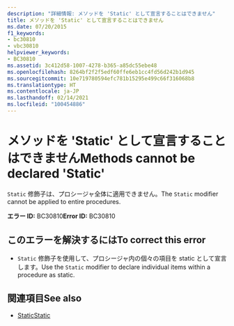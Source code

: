 ```yaml
---
description: "詳細情報: メソッドを 'Static' として宣言することはできません"
title: メソッドを 'Static' として宣言することはできません
ms.date: 07/20/2015
f1_keywords:
- bc30810
- vbc30810
helpviewer_keywords:
- BC30810
ms.assetid: 3c412d58-1007-4278-b365-a85dc55ebe48
ms.openlocfilehash: 8264bf2f2f5edf60ffe6eb1cc4fd56d242b1d945
ms.sourcegitcommit: 10e719780594efc781b15295e499c66f316068b8
ms.translationtype: HT
ms.contentlocale: ja-JP
ms.lasthandoff: 02/14/2021
ms.locfileid: "100454886"
---
```

# <a name="methods-cannot-be-declared-static"></a><span data-ttu-id="a1f22-103">メソッドを 'Static' として宣言することはできません</span><span class="sxs-lookup"><span data-stu-id="a1f22-103">Methods cannot be declared 'Static'</span></span>

<span data-ttu-id="a1f22-104">`Static` 修飾子は、プロシージャ全体に適用できません。</span><span class="sxs-lookup"><span data-stu-id="a1f22-104">The `Static` modifier cannot be applied to entire procedures.</span></span>  
  
 <span data-ttu-id="a1f22-105">**エラー ID:** BC30810</span><span class="sxs-lookup"><span data-stu-id="a1f22-105">**Error ID:** BC30810</span></span>  
  
## <a name="to-correct-this-error"></a><span data-ttu-id="a1f22-106">このエラーを解決するには</span><span class="sxs-lookup"><span data-stu-id="a1f22-106">To correct this error</span></span>  
  
- <span data-ttu-id="a1f22-107">`Static` 修飾子を使用して、プロシージャ内の個々の項目を static として宣言します。</span><span class="sxs-lookup"><span data-stu-id="a1f22-107">Use the `Static` modifier to declare individual items within a procedure as static.</span></span>  
  
## <a name="see-also"></a><span data-ttu-id="a1f22-108">関連項目</span><span class="sxs-lookup"><span data-stu-id="a1f22-108">See also</span></span>

- [<span data-ttu-id="a1f22-109">Static</span><span class="sxs-lookup"><span data-stu-id="a1f22-109">Static</span></span>](../language-reference/modifiers/static.md)
